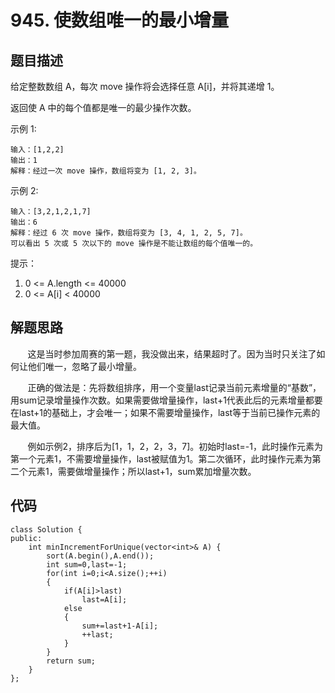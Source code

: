 # 945. 使数组唯一的最小增量

## 题目描述
给定整数数组 A，每次 move 操作将会选择任意 A[i]，并将其递增 1。
	
返回使 A 中的每个值都是唯一的最少操作次数。
	
示例 1:
```
输入：[1,2,2]
输出：1
解释：经过一次 move 操作，数组将变为 [1, 2, 3]。
```
示例 2:
```
输入：[3,2,1,2,1,7]
输出：6
解释：经过 6 次 move 操作，数组将变为 [3, 4, 1, 2, 5, 7]。
可以看出 5 次或 5 次以下的 move 操作是不能让数组的每个值唯一的。
```
提示：
	
1. 0 <= A.length <= 40000
2. 0 <= A[i] < 40000


## 解题思路
&#160; &#160; &#160; &#160;这是当时参加周赛的第一题，我没做出来，结果超时了。因为当时只关注了如何让他们唯一，忽略了最小增量。
	
&#160; &#160; &#160; &#160;正确的做法是：先将数组排序，用一个变量last记录当前元素增量的“基数”，用sum记录增量操作次数。如果需要做增量操作，last+1代表此后的元素增量都要在last+1的基础上，才会唯一；如果不需要增量操作，last等于当前已操作元素的最大值。
	
&#160; &#160; &#160; &#160;例如示例2，排序后为[1，1，2，2，3，7]。初始时last=-1，此时操作元素为第一个元素1，不需要增量操作，last被赋值为1。第二次循环，此时操作元素为第二个元素1，需要做增量操作；所以last+1，sum累加增量次数。

## 代码
```
class Solution {
public:
    int minIncrementForUnique(vector<int>& A) {
        sort(A.begin(),A.end());
        int sum=0,last=-1;
        for(int i=0;i<A.size();++i)
        {
            if(A[i]>last)
                last=A[i];
            else
            {
                sum+=last+1-A[i];
                ++last;
            }
        }
        return sum;
    }
};
```